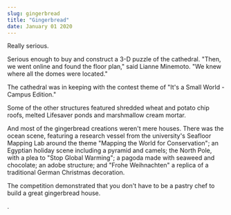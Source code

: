 ```yaml
---
slug: gingerbread
title: "Gingerbread"
date: January 01 2020
---
```


<p>Really serious.
</p><p>Serious enough to buy and construct a 3-D puzzle of the cathedral. "Then, we went online and found the floor plan," said Lianne Minemoto. "We knew where all the domes were located."
</p><p>The cathedral was in keeping with the contest theme of "It's a Small World - Campus Edition."
</p><p>Some of the other structures featured shredded wheat and potato chip roofs, melted Lifesaver ponds and marshmallow cream mortar.
</p><p>And most of the gingerbread creations weren't mere houses. There was the ocean scene, featuring a research vessel from the university's Seafloor Mapping Lab around the theme "Mapping the World for Conservation"; an Egyptian holiday scene including a pyramid and camels; the North Pole, with a plea to "Stop Global Warming"; a pagoda made with seaweed and chocolate; an adobe structure; and "Frohe Weihnachten" a replica of a traditional German Christmas decoration.
</p><p>The competition demonstrated that you don't have to be a pastry chef to build a great gingerbread house.
</p><p>.
</p>
